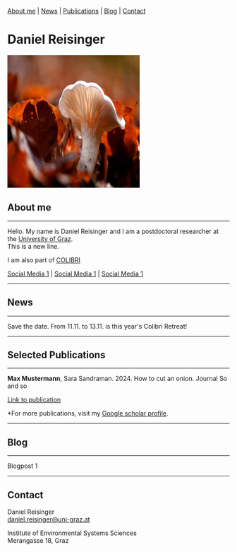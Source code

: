 [About me](#about) | [News](#news) | [Publications](#publications) | [Blog](#blog) | [Contact](#contact)

# Daniel Reisinger
<img src="profile.jpg" width="300" height="300"> 

## About me <a name="about" ></a>
---

Hello. My name is Daniel Reisinger and I am a postdoctoral researcher at the [University of Graz](https://www.uni-graz.at/en/). <br> This is a new line. 

I am also part of [COLIBRI](https://colibri.uni-graz.at/de/)

[Social Media 1](https://www.linkedin.com/in/reisindan) | [Social Media 1](https://www.linkedin.com/in/reisindan) | [Social Media 1](https://www.linkedin.com/in/reisindan)

---

## News <a name="news" ></a>
---

Save the date. From 11.11. to 13.11. is this year's Colibri Retreat! 

---

## Selected Publications <a name="publications" ></a>
---

**Max Mustermann**, Sara Sandraman. 2024. How to cut an onion. Journal So and so

[Link to publication]()

*For more publications, visit my [Google scholar profile](https://scholar.google.com/citations?user=BM5QVbUAAAAJ&hl=en&oi=ao). 

---

## Blog <a name="blog" ></a>
---

Blogpost 1

--- 

## Contact
Daniel Reisinger <br>
daniel.reisinger@uni-graz.at <br>

Institute of Environmental Systems Sciences <br>
Merangasse 18, Graz

